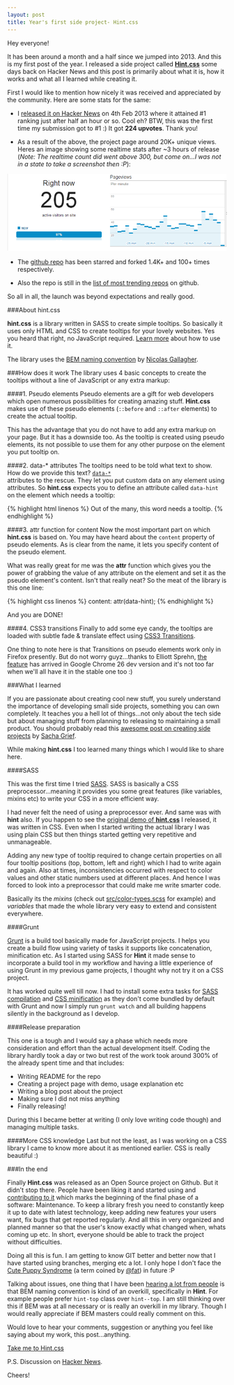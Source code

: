 ```yaml
---
layout: post
title: Year's first side project- Hint.css
---
```


Hey everyone!

It has been around a month and a half since we jumped into 2013. And this is my first post of the year. I released a side project called [**Hint.css**](http://kushagragour.in/lab/hint/) some days back on Hacker News and this post is primarily about what it is, how it works and what all I learned while creating it.

First I would like to mention how nicely it was received and appreciated by the community. Here are some stats for the same:

- I [released it on Hacker News](http://news.ycombinator.com/item?id=5164029) on 4th Feb 2013 where it attained #1 ranking just after half an hour or so. Cool eh? BTW, this was the first time my submission got to #1 :) It got **224 upvotes**. Thank you!

- As a result of the above, the project page around 20K+ unique views. Heres an image showing some realtime stats after ~3 hours of release (*Note: The realtime count did went above 300, but come on...I was not in a state to take a screenshot then :P*):

<img src="/images/2013/hint-realtime-stats.png" alt="Hint GA realtime stats">

- The [github repo](https://github.com/chinchang/hint.css/) has been starred and forked 1.4K+ and 100+ times respectively.

- Also the repo is still in the [list of most trending repos](https://github.com/explore/month) on github.

So all in all, the launch was beyond expectations and really good.

###About hint.css

**hint.css** is a library written in SASS to create simple tooltips. So basically it uses only HTML and CSS to create tooltips for your lovely websites. Yes you heard that right, no JavaScript required. [Learn more](http://kushagragour.in/lab/hint/) about how to use it.

The library uses the [BEM naming convention](https://gist.github.com/necolas/1309546) by [Nicolas Gallagher](http://nicolasgallagher.com/about-html-semantics-front-end-architecture/).

###How does it work
The library uses 4 basic concepts to create the tooltips without a line of JavaScript or any extra markup:

####1. Pseudo elements
Pseudo elements are a gift for web developers which open numerous possibilities for creating amazing stuff. **Hint.css** makes use of these pseudo elements (<code>::before</code> and <code>::after</code> elements) to create the actual tooltip.

This has the advantage that you do not have to add any extra markup on your page. But it has a downside too. As the tooltip is created using pseudo elements, its not possible to use them for any other purpose on the element you put tooltip on.

####2. data-* attributes
The tooltips need to be told what text to show. How do we provide this text? [<code>data-* </code>](http://www.w3.org/TR/2011/WD-html5-20110525/elements.html#embedding-custom-non-visible-data-with-the-data-attributes) attributes to the rescue. They let you put custom data on any element using attributes. So **hint.css** expects you to define an attribute called <code>data-hint</code> on the element which needs a tooltip:

{% highlight html linenos %}
Out of the many, <span data-hint="Tooltip text">this</span> word needs a tooltip.
{% endhighlight %}


####3. attr function for content
Now the most important part on which **hint.css** is based on. You may have heard about the <code>content</code> property of pseudo elements. As is clear from the name, it lets you specify content of the pseudo element.

What was really great for me was the **attr** function which gives you the power of grabbing the value of any attribute on the element and set it as the pseudo element's content. Isn't that really neat? So the meat of the library is this one line:

{% highlight css linenos %}
content: attr(data-hint);
{% endhighlight %}

And you are DONE!

####4. CSS3 transitions
Finally to add some eye candy, the tooltips are loaded with subtle fade & translate effect using [CSS3 Transitions](https://developer.mozilla.org/en-US/docs/CSS/Tutorials/Using_CSS_transitions).

One thing to note here is that Transitions on pseudo elements work only in Firefox presently. But do not worry guyz...thanks to Elliott Sprehn, [the feature](https://bugs.webkit.org/show_bug.cgi?id=92591) has arrived in Google Chrome 26 dev version and it's not too far when we'll all have it in the stable one too :)


###What I learned

If you are passionate about creating cool new stuff, you surely understand the importance of developing small side projects, something you can own completely. It teaches you a hell lot of things...not only about the tech side but about managing stuff from planning to releasing to maintaining a small product. You should probably read this [awesome post on creating side projects](http://sachagreif.com/the-side-project-project/) by [Sacha Grief](http://sachagreif.com/).

While making **hint.css** I too learned many things which I would like to share here.

####SASS

This was the first time I tried [SASS](http://sass-lang.com/). SASS is basically a CSS preprocessor...meaning it provides you some great features (like variables, mixins etc) to write your CSS in a more efficient way.

I had never felt the need of using a preprocessor ever. And same was with **hint** also. If you happen to see the [original demo of **hint.css**](http://codepen.io/chinchang/pen/lICaq) I released, it was written in CSS. Even when I started writing the actual library I was using plain CSS but then things started getting very repetitive and unmanageable.

Adding any new type of tooltip required to change certain properties on all four tooltip positions (top, bottom, left and right) which I had to write again and again. Also at times, inconsistencies occurred with respect to color values and other static numbers used at different places. And hence I was forced to look into a preprocessor that could make me write smarter code.

Basically its the *mixins* (check out [src/color-types.scss](https://github.com/chinchang/hint.css/blob/master/src/hint-color-types.scss) for example) and *variables* that made the whole library very easy to extend and consistent everywhere.

####Grunt

[Grunt](http://gruntjs.com/) is a build tool basically made for JavaScript projects. I helps you create a build flow using variety of tasks it supports like concatenation, minification etc. As I started using SASS for **Hint** it made sense to incorporate a build tool in my workflow and having a little experience of using Grunt in my previous game projects, I thought why not try it on a CSS project.

It has worked quite well till now. I had to install some extra tasks for [SASS compilation](https://github.com/sindresorhus/grunt-sass) and [CSS minification](https://npmjs.org/package/grunt-contrib-mincss) as they don't come bundled by default with Grunt and now I simply run <code>grunt watch</code> and all building happens silently in the background as I develop.

####Release preparation

This one is a tough and I would say a phase which needs more consideration and effort than the actual development itself.
Coding the library hardly took a day or two but rest of the work took around 300% of the already spent time and that includes:
- Writing README for the repo
- Creating a project page with demo, usage explanation etc
- Writing a blog post about the project
- Making sure I did not miss anything
- Finally releasing!

During this I became better at writing (I only love writing code though) and managing multiple tasks.

####More CSS knowledge
Last but not the least, as I was working on a CSS library I came to know more about it as mentioned earlier. CSS is really beautiful :)

###In the end

Finally **Hint.css** was released as an Open Source project on Github. But it didn't stop there. People have been liking it and started using and [contributing to it](https://github.com/chinchang/hint.css/pulls) which marks the beginning of the final phase of a software: Maintenance. To keep a library fresh you need to constantly keep it up to date with latest technology, keep adding new features your users want, fix bugs that get reported regularly. And all this in very organized and planned manner so that the user's know exactly what changed when, whats coming up etc. In short, everyone should be able to track the project without difficulties.

Doing all this is fun. I am getting to know GIT better and better now that I have started using branches, merging etc a lot. I only hope I don't face the [Cute Puppy Syndrome](http://fat.github.com/slides-os-guilt/) (a term coined by [@fat](https://twitter.com/fat)) in future :P

Talking about issues, one thing that I have been [hearing a lot from people](https://github.com/chinchang/hint.css/issues/12) is that BEM naming convention is kind of an overkill, specifically in **Hint**. For example people prefer <code>hint-top</code> class over <code>hint--top</code>. I am still thinking over this if BEM was at all necessary or is really an overkill in my library. Though I would really appreciate if BEM masters could really comment on this.


Would love to hear your comments, suggestion or anything you feel like saying about my work, this post...anything.

<a href="http://kushagragour.in/lab/hint/" class="button button-big">Take me to Hint.css</a>

P.S. Discussion on [Hacker News](http://news.ycombinator.com/item?id=5164029).

Cheers!
